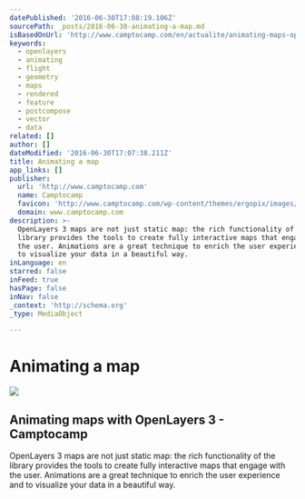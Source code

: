 ```yaml
---
datePublished: '2016-06-30T17:08:19.106Z'
sourcePath: _posts/2016-06-30-animating-a-map.md
isBasedOnUrl: 'http://www.camptocamp.com/en/actualite/animating-maps-openlayers-3/'
keywords:
  - openlayers
  - animating
  - flight
  - geometry
  - maps
  - rendered
  - feature
  - postcompose
  - vector
  - data
related: []
author: []
dateModified: '2016-06-30T17:07:38.211Z'
title: Animating a map
app_links: []
publisher:
  url: 'http://www.camptocamp.com'
  name: Camptocamp
  favicon: 'http://www.camptocamp.com/wp-content/themes/ergopix/images/favicon.ico'
  domain: www.camptocamp.com
description: >-
  OpenLayers 3 maps are not just static map: the rich functionality of the
  library provides the tools to create fully interactive maps that engage with
  the user. Animations are a great technique to enrich the user experience and
  to visualize your data in a beautiful way.
inLanguage: en
starred: false
inFeed: true
hasPage: false
inNav: false
_context: 'http://schema.org'
_type: MediaObject

---
```

# Animating a map

<article style=""><img src="https://imgflo.herokuapp.com/graph/vahj1ThiexotieMo/6fcc42e939b52c7427b9394662f9dab6/noop.gif?input=http%3A%2F%2Fwww.camptocamp.com%2Fwp-content%2Fuploads%2Fout.gif" /><h1>Animating maps with OpenLayers 3 - Camptocamp</h1><p>OpenLayers 3 maps are not just static map: the rich functionality of the library provides the tools to create fully interactive maps that engage with the user. Animations are a great technique to enrich the user experience and to visualize your data in a beautiful way.</p></article>